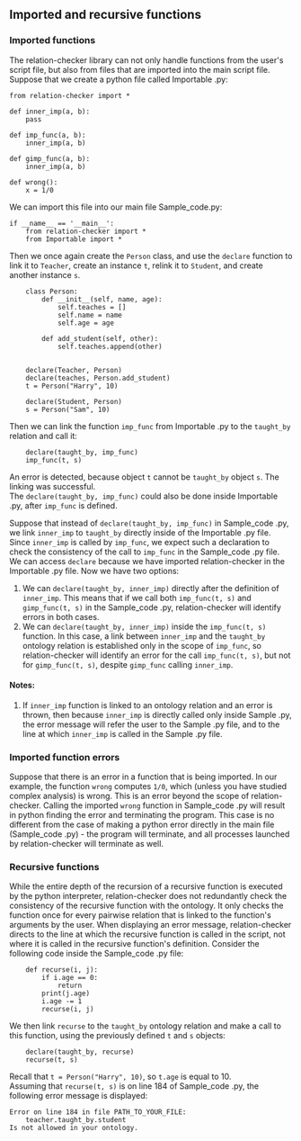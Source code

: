 ## Imported and recursive functions

### **Imported functions**

The relation-checker library can not only handle functions from the user's script file, but also from files that are imported into the main script file.<br/> Suppose that we create a python file called Importable .py:

```
from relation-checker import *

def inner_imp(a, b):
    pass

def imp_func(a, b):
    inner_imp(a, b)

def gimp_func(a, b):
    inner_imp(a, b)

def wrong():
    x = 1/0
```

We can import this file into our main file Sample_code.py:

```
if __name__ == '__main__':
    from relation-checker import *
    from Importable import *
```

Then we once again create the `Person` class, and use the `declare` function to link it to `Teacher`, create an instance `t`, relink it to `Student`, and create another instance `s`.

```
    class Person:
        def __init__(self, name, age):
            self.teaches = []
            self.name = name
            self.age = age

        def add_student(self, other):
            self.teaches.append(other)
    

    declare(Teacher, Person)
    declare(teaches, Person.add_student)
    t = Person("Harry", 10)

    declare(Student, Person)
    s = Person("Sam", 10)
```

Then we can link the function `imp_func` from Importable .py to the `taught_by` relation and call it:

```
    declare(taught_by, imp_func)
    imp_func(t, s)
```

An error is detected, because object `t` cannot be `taught_by` object `s`. The linking was successful.<br/>
The `declare(taught_by, imp_func)` could also be done inside Importable .py, after `imp_func` is defined.

Suppose that instead of `declare(taught_by, imp_func)` in Sample_code .py, we link `inner_imp` to `taught_by` directly inside of the Importable .py file. Since `inner_imp` is called by `imp_func`, we expect such a declaration to check the consistency of the call to `imp_func` in the Sample_code .py file. We can access `declare` because we have imported relation-checker in the Importable .py file. Now we have two options:
1. We can `declare(taught_by, inner_imp)` directly after the definition of `inner_imp`. This means that if we call both `imp_func(t, s)` and `gimp_func(t, s)` in the Sample_code .py, relation-checker will identify errors in both cases.
2. We can `declare(taught_by, inner_imp)` inside the `imp_func(t, s)` function. In this case, a link between `inner_imp` and the `taught_by` ontology relation is established only in the scope of `imp_func`, so relation-checker will identify an error for the call `imp_func(t, s)`, but not for `gimp_func(t, s)`, despite `gimp_func` calling `inner_imp`.

#### **Notes:**
1. If `inner_imp` function is linked to an ontology relation and an error is thrown, then because `inner_imp` is directly called only inside Sample .py, the error message will refer the user to the Sample .py file, and to the line at which `inner_imp` is called in the Sample .py file.

### Imported function errors

Suppose that there is an error in a function that is being imported. In our example, the function `wrong` computes `1/0`, which (unless you have studied complex analysis) is wrong. This is an error beyond the scope of relation-checker. Calling the imported `wrong` function in Sample_code .py will result in python finding the error and terminating the program. This case is no different from the case of making a python error directly in the main file (Sample_code .py) - the program will terminate, and all processes launched by relation-checker will terminate as well.


### **Recursive functions**

While the entire depth of the recursion of a recursive function is executed by the python interpreter, relation-checker does not redundantly check the consistency of the recursive function with the ontology. It only checks the function once for every pairwise relation that is linked to the function's arguments by the user. When displaying an error message, relation-checker directs to the line at which the recursive function is called in the script, not where it is called in the recursive function's definition. Consider the following code inside the Sample_code .py file:

```
    def recurse(i, j):
        if i.age == 0:
            return
        print(j.age)
        i.age -= 1
        recurse(i, j)
```

We then link `recurse` to the `taught_by` ontology relation and make a call to this function, using the previously defined `t` and `s` objects:

```
    declare(taught_by, recurse)
    recurse(t, s)
```

Recall that `t = Person("Harry", 10)`, so `t.age` is equal to 10.<br/>
Assuming that `recurse(t, s)` is on line 184 of Sample_code .py, the following error message is displayed:

```
Error on line 184 in file PATH_TO_YOUR_FILE:
	teacher.taught_by.student
Is not allowed in your ontology.
```